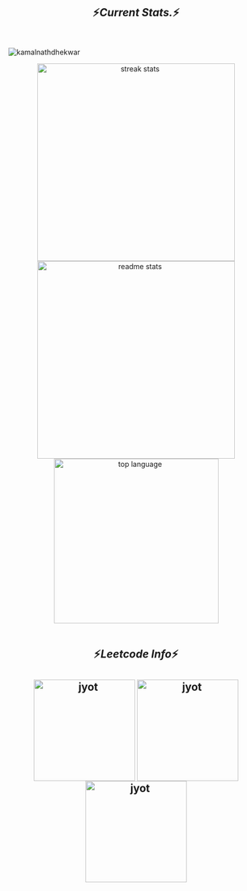 <div align="center"> 

  <h2 align="center">⚡<b><i>Current Stats.</i></b>⚡</h2>
<br>
<div align=center>
  <p align="left"> <img src="https://komarev.com/ghpvc/?username=aniketamte&label=Profile%20views&color=0e75b6&style=flat" alt="kamalnathdhekwar" /> </p>
  <img width=390 src="https://streak-stats.demolab.com/?user=aniketamte&count_private=true&theme=react&border_radius=10" alt="streak stats"/>
  <img width=390 src="https://github-readme-stats.vercel.app/api?username=aniketamte&show_icons=true&theme=react&rank_icon=github&border_radius=10" alt="readme stats" />

  <img width=325 align="center" src="https://github-readme-stats.vercel.app/api/top-langs/?username=aniketamte&hide=HTML&langs_count=8&layout=compact&theme=react&border_radius=10&size_weight=0.5&count_weight=0.5&exclude_repo=github-readme-stats" alt="top language" />
</div>

  <br/>
  <h2 align="center">⚡<b><i>Leetcode Info</i></b>⚡<h2>  
<p align="center">
  <a href="https://leetcode.com/aniketamte/" target="_blank"><img align="center" src="https://assets.leetcode.com/static_assets/marketing/2024-100-new.gif" alt="jyot" height="200" width="200" /></a>
  <a href="https://leetcode.com/aniketamte/" target="_blank"><img align="center" src="https://assets.leetcode.com/static_assets/marketing/2024-50.gif" alt="jyot" height="200" width="200" /></a>
  <a href="https://leetcode.com/aniketamte/" target="_blank"><img align="center" src="https://assets.leetcode.com/static_assets/others/Top_SQL_50.gif" alt="jyot" height="200" width="200" /></a>
</p>

<br/><br/>

